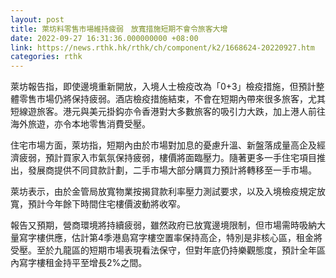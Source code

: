 ```yaml
---
layout: post
title: 萊坊料零售市場維持疲弱　放寬措施短期不會令旅客大增
date: 2022-09-27 16:31:36.000000000 +08:00
link: https://news.rthk.hk/rthk/ch/component/k2/1668624-20220927.htm
categories: rthk
---
```


萊坊報告指，即使邊境重新開放，入境人士檢疫改為「0+3」檢疫措施，但預計整體零售市場仍將保持疲弱。酒店檢疫措施結束，不會在短期內帶來很多旅客，尤其短線遊旅客。港元與美元掛鈎亦令香港對大多數旅客的吸引力大跌，加上港人前往海外旅遊，亦令本地零售消費受壓。

住宅市場方面，萊坊指，短期內由於市場對加息的憂慮升溫、新盤落成量高企及經濟疲弱，預計買家入市氣氛保持疲弱，樓價將面臨壓力。隨著更多一手住宅項目推出，發展商提供不同貸款計劃，二手市場大部分購買力預計將轉移至一手市場。

萊坊表示，由於金管局放寬物業按揭貸款利率壓力測試要求，以及入境檢疫規定放寬，預計今年餘下時間住宅樓價波動將收窄。

報告又預期，營商環境將持續疲弱，雖然政府已放寬邊境限制，但市場需時吸納大量寫字樓供應，估計第4季港島寫字樓空置率保持高企，特別是非核心區，租金將受壓。至於九龍區的短期市場表現看法保守，但對年底仍持樂觀態度，預計全年區內寫字樓租金持平至增長2%之間。
